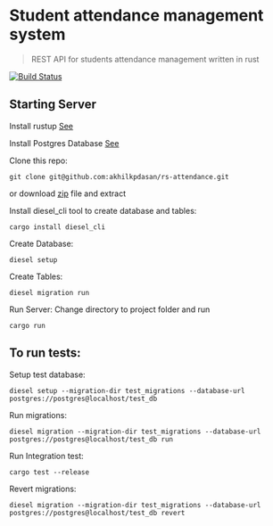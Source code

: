 # Student attendance management system

> REST API for students attendance management written in rust

[![Build Status](https://travis-ci.com/akhilkpdasan/rs-attendance.svg?branch=master)](https://travis-ci.com/akhilkpdasan/rs-attendance)

## Starting Server

Install rustup [See](https://www.rust-lang.org/en-US/other-installers.html)

Install Postgres Database [See](https://www.postgresql.org/download/)

Clone this repo:
```
git clone git@github.com:akhilkpdasan/rs-attendance.git
```
or download [zip]( https://github.com/akhilkpdasan/rs-attendance/archive/master.zip
) file and extract

Install diesel_cli tool to create database and tables:
```
cargo install diesel_cli
```
Create Database:
```
diesel setup
```
Create Tables:
```
diesel migration run
```
Run Server:
Change directory to project folder and run
```
cargo run
```


## To run tests:

 Setup test database:

```
diesel setup --migration-dir test_migrations --database-url postgres://postgres@localhost/test_db
```
Run migrations:
```
diesel migration --migration-dir test_migrations --database-url postgres://postgres@localhost/test_db run
```
Run Integration test:
```
cargo test --release
```
Revert migrations:
```
diesel migration --migration-dir test_migrations --database-url postgres://postgres@localhost/test_db revert
```
